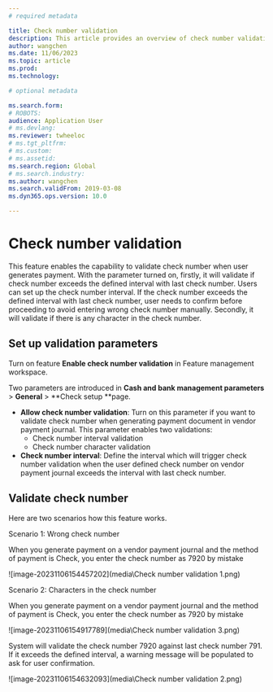 ```yaml
---
# required metadata

title: Check number validation 
description: This article provides an overview of check number validation in cash and bank management module.
author: wangchen
ms.date: 11/06/2023
ms.topic: article
ms.prod: 
ms.technology: 

# optional metadata

ms.search.form: 
# ROBOTS: 
audience: Application User
# ms.devlang: 
ms.reviewer: twheeloc
# ms.tgt_pltfrm: 
# ms.custom: 
# ms.assetid: 
ms.search.region: Global
# ms.search.industry: 
ms.author: wangchen
ms.search.validFrom: 2019-03-08
ms.dyn365.ops.version: 10.0

---
```

# Check number validation

This feature enables the capability to validate check number when user generates payment. With the parameter turned on, firstly, it will validate if check number exceeds the defined interval with last check number. Users can set up the check number interval. If the check number exceeds the defined interval with last check number, user needs to confirm before proceeding to avoid entering wrong check number manually. Secondly, it will validate if there is any character in the check number.

## Set up validation parameters

Turn on feature **Enable check number validation** in Feature management workspace.

Two parameters are introduced in **Cash and bank management parameters** > **General** > **Check setup **page.

- **Allow check number validation**: Turn on this parameter if you want to validate check number when generating payment document in vendor payment journal. This parameter enables two validations:
  - Check number interval validation
  - Check number character validation
- **Check number interval**: Define the interval which will trigger check number validation when the user defined check number on vendor payment journal exceeds the interval with last check number.

## Validate check number

Here are two scenarios how this feature works. 

Scenario 1: Wrong check number

When you generate payment on a vendor payment journal and the method of payment is Check, you enter the check number as 7920 by mistake

![image-20231106154457202](media\Check number validation 1.png)

Scenario 2: Characters in the check number

When you generate payment on a vendor payment journal and the method of payment is Check, you enter the check number as 7920 by mistake

![image-20231106154917789](media\Check number validation 3.png)

System will validate the check number 7920 against last check number 791. If it exceeds the defined interval, a warning message will be populated to ask for user confirmation.

![image-20231106154632093](media\Check number validation 2.png)